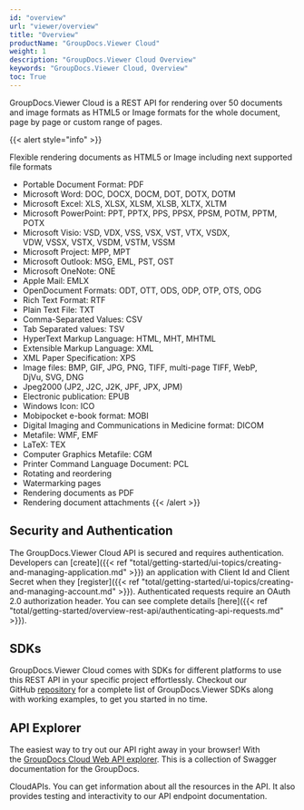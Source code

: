 ```yaml
---
id: "overview"
url: "viewer/overview"
title: "Overview"
productName: "GroupDocs.Viewer Cloud"
weight: 1
description: "GroupDocs.Viewer Cloud Overview"
keywords: "GroupDocs.Viewer Cloud, Overview"
toc: True
---
```


GroupDocs.Viewer Cloud is a REST API for rendering over 50 documents and image formats as HTML5 or Image formats for the whole document, page by page or custom range of pages.

{{< alert style="info" >}}

Flexible rendering documents as HTML5 or Image including next supported file formats

* Portable Document Format: PDF
* Microsoft Word: DOC, DOCX, DOCM, DOT, DOTX, DOTM
* Microsoft Excel: XLS, XLSX, XLSM, XLSB, XLTX, XLTM
* Microsoft PowerPoint: PPT, PPTX, PPS, PPSX, PPSM, POTM, PPTM, POTX
* Microsoft Visio: VSD, VDX, VSS, VSX, VST, VTX, VSDX, VDW, VSSX, VSTX, VSDM, VSTM, VSSM
* Microsoft Project: MPP, MPT
* Microsoft Outlook: MSG, EML, PST, OST
* Microsoft OneNote: ONE
* Apple Mail: EMLX
* OpenDocument Formats: ODT, OTT, ODS, ODP, OTP, OTS, ODG
* Rich Text Format: RTF
* Plain Text File: TXT
* Comma-Separated Values: CSV
* Tab Separated values: TSV
* HyperText Markup Language: HTML, MHT, MHTML
* Extensible Markup Language: XML
* XML Paper Specification: XPS
* Image files: BMP, GIF, JPG, PNG, TIFF, multi-page TIFF, WebP, DjVu, SVG, DNG
* Jpeg2000 (JP2, J2C, J2K, JPF, JPX, JPM)
* Electronic publication: EPUB
* Windows Icon: ICO
* Mobipocket e-book format: MOBI
* Digital Imaging and Communications in Medicine format: DICOM
* Metafile: WMF, EMF
* LaTeX: TEX
* Computer Graphics Metafile: CGM
* Printer Command Language Document: PCL
* Rotating and reordering
* Watermarking pages
* Rendering documents as PDF
* Rendering document attachments
{{< /alert >}}

## Security and Authentication

The GroupDocs.Viewer Cloud API is secured and requires authentication. Developers can [create]({{< ref "total/getting-started/ui-topics/creating-and-managing-application.md" >}}) an application with Client Id and Client Secret when they [register]({{< ref "total/getting-started/ui-topics/creating-and-managing-account.md" >}}). Authenticated requests require an OAuth 2.0 authorization header. You can see complete details [here]({{< ref "total/getting-started/overview-rest-api/authenticating-api-requests.md" >}}).

## SDKs

GroupDocs.Viewer Cloud comes with SDKs for different platforms to use this REST API in your specific project effortlessly. Checkout our GitHub [repository](https://github.com/groupdocs-viewer-cloud) for a complete list of GroupDocs.Viewer SDKs along with working examples, to get you started in no time.

## API Explorer

The easiest way to try out our API right away in your browser! With the [GroupDocs Cloud Web API explorer](https://apireference.groupdocs.cloud/viewer/). This is a collection of Swagger documentation for the GroupDocs.

CloudAPIs. You can get information about all the resources in the API. It also provides testing and interactivity to our API endpoint documentation.
